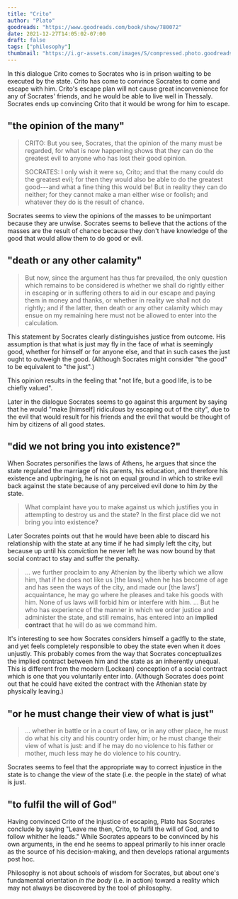 ```yaml
---
title: "Crito"
author: "Plato"
goodreads: "https://www.goodreads.com/book/show/780072"
date: 2021-12-27T14:05:02-07:00
draft: false
tags: ["philosophy"]
thumbnail: "https://i.gr-assets.com/images/S/compressed.photo.goodreads.com/books/1348233590l/780072.jpg"
---
```


In this dialogue Crito comes to Socrates who is in prison waiting to be executed by the state. Crito has come to convince Socrates to come and escape with him. Crito's escape plan will not cause great inconvenience for any of Socrates' friends, and he would be able to live well in Thessaly. Socrates ends up convincing Crito that it would be wrong for him to escape.

## "the opinion of the many"

> CRITO: But you see, Socrates, that the opinion of the many must be regarded, for what is now happening shows that they can do the greatest evil to anyone who has lost their good opinion.
>
> SOCRATES: I only wish it were so, Crito; and that the many could do the greatest evil; for then they would also be able to do the greatest good---and what a fine thing this would be! But in reality they can do neither; for they cannot make a man either wise or foolish; and whatever they do is the result of chance.

Socrates seems to view the opinions of the masses to be unimportant because they are unwise. Socrates seems to believe that the actions of the masses are the result of chance because they don't have knowledge of the good that would allow them to do good or evil.

## "death or any other calamity"

> But now, since the argument has thus far prevailed, the only question which remains to be considered is whether we shall do rightly either in escaping or in suffering others to aid in our escape and paying them in money and thanks, or whether in reality we shall not do rightly; and if the latter, then death or any other calamity which may ensue on my remaining here must not be allowed to enter into the calculation.

This statement by Socrates clearly distinguishes justice from outcome. His assumption is that what is just may fly in the face of what is seemingly good, whether for himself or for anyone else, and that in such cases the just ought to outweigh the good. (Although Socrates might consider "the good" to be equivalent to "the just".)

This opinion results in the feeling that "not life, but a good life, is to be chiefly valued".

Later in the dialogue Socrates seems to go against this argument by saying that he would "make [himself] ridiculous by escaping out of the city", due to the evil that would result for his friends and the evil that would be thought of him by citizens of all good states.

## "did we not bring you into existence?"

When Socrates personifies the laws of Athens, he argues that since the state regulated the marriage of his parents, his education, and therefore his existence and upbringing, he is not on equal ground in which to strike evil back against the state because of any perceived evil done to him *by* the state.

> What complaint have you to make against us which justifies you in attempting to destroy us and the state? In the first place did we not bring you into existence?

Later Socrates points out that he would have been able to discard his relationship with the state at any time if he had simply left the city, but because up until his conviction he never left he was now bound by that social contract to stay and suffer the penalty.

> ... we further proclaim to any Athenian by the liberty which we allow him, that if he does not like us [the laws] when he has become of age and has seen the ways of the city, and made our [the laws'] acquaintance, he may go where he pleases and take his goods with him. None of us laws will forbid him or interfere with him. ... But he who has experience of the manner in which we order justice and administer the state, and still remains, has entered into an **implied contract** that he will do as we command him.

It's interesting to see how Socrates considers himself a gadfly to the state, and yet feels completely responsible to obey the state even when it does unjustly. This probably comes from the way that Socrates conceptualizes the implied contract between him and the state as an inherently unequal. This is different from the modern (Lockean) conception of a social contract which is one that you voluntarily enter into. (Although Socrates does point out that he could have exited the contract with the Athenian state by physically leaving.)

## "or he must change their view of what is just"

> ... whether in battle or in a court of law, or in any other place, he must do what his city and his country order him; or he must change their view of what is just: and if he may do no violence to his father or mother, much less may he do violence to his country.

Socrates seems to feel that the appropriate way to correct injustice in the state is to change the view of the state (i.e. the people in the state) of what is just.

## "to fulfil the will of God"

Having convinced Crito of the injustice of escaping, Plato has Socrates conclude by saying "Leave me then, Crito, to fulfil the will of God, and to follow whither he leads." While Socrates appears to be convinced by his own arguments, in the end he seems to appeal primarily to his inner oracle as the source of his decision-making, and then develops rational arguments post hoc.

Philosophy is not about schools of wisdom for Socrates, but about one's fundamental orientation *in the body* (i.e. in action) toward a reality which may not always be discovered by the tool of philosophy.
